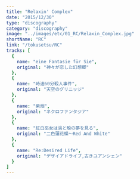```yaml
---
title: "Relaxin' Complex"
date: "2015/12/30"
type: "discography"
category: "discography"
image: "../images/etc/01_RC/Relaxin_Complex.jpg"
shortName: "RC"
link: "/tokusetsu/RC"
tracks: [
  {
    name: "eine Fantasie für Sie", 
    original: "神々が恋した幻想郷"
  },
  {
    name: "時速60分殺人事件", 
    original: "天空のグリニッジ"
  },
  {
    name: "紫烟", 
    original: "ネクロファンタジア"
  },
  {
    name: "紅白巫女は渦と殻の夢を見る", 
    original: "二色蓮花蝶～Red And White"
  },
  {
    name: "Re:Desired Life", 
    original: "デザイアドライブ,古きユアンシェン"
  }
]
---
```

